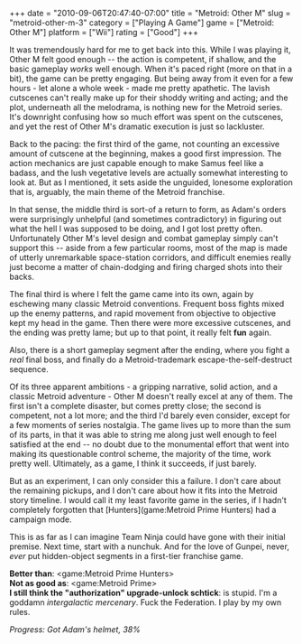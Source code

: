 +++
date = "2010-09-06T20:47:40-07:00"
title = "Metroid: Other M"
slug = "metroid-other-m-3"
category = ["Playing A Game"]
game = ["Metroid: Other M"]
platform = ["Wii"]
rating = ["Good"]
+++

It was tremendously hard for me to get back into this.  While I was playing it, Other M felt good enough -- the action is competent, if shallow, and the basic gameplay <i>works</i> well enough.  When it's paced right (more on that in a bit), the game can be pretty engaging.  But being away from it even for a few hours - let alone a whole week - made me pretty apathetic.  The lavish cutscenes can't really make up for their shoddy writing and acting; and the plot, underneath all the melodrama, is nothing new for the Metroid series.  It's downright confusing how so much effort was spent on the cutscenes, and yet the rest of Other M's dramatic execution is just so lackluster.

Back to the pacing: the first third of the game, not counting an excessive amount of cutscene at the beginning, makes a good first impression.  The action mechanics are just capable enough to make Samus feel like a badass, and the lush vegetative levels are actually somewhat interesting to look at.  But as I mentioned, it sets aside the unguided, lonesome exploration that is, arguably, the main theme of the Metroid franchise.

In that sense, the middle third is sort-of a return to form, as Adam's orders were surprisingly unhelpful (and sometimes contradictory) in figuring out what the hell I was supposed to be doing, and I got lost pretty often.  Unfortunately Other M's level design and combat gameplay simply can't support this -- aside from a few particular rooms, most of the map is made of utterly unremarkable space-station corridors, and difficult enemies really just become a matter of chain-dodging and firing charged shots into their backs.

The final third is where I felt the game came into its own, again by eschewing many classic Metroid conventions.  Frequent boss fights mixed up the enemy patterns, and rapid movement from objective to objective kept my head in the game.  Then there were more excessive cutscenes, and the ending was pretty lame; but up to that point, it really felt <b>fun</b> again.

Also, there is a short gameplay segment after the ending, where you fight a <i>real</i> final boss, and finally do a Metroid-trademark escape-the-self-destruct sequence.

Of its three apparent ambitions - a gripping narrative, solid action, and a classic Metroid adventure - Other M doesn't really excel at any of them.  The first isn't a complete disaster, but comes pretty close; the second is competent, not a lot more; and the third I'd barely even consider, except for a few moments of series nostalgia.  The game lives up to more than the sum of its parts, in that it was able to string me along just well enough to feel satisfied at the end -- no doubt due to the monumental effort that went into making its questionable control scheme, the majority of the time, work pretty well.  Ultimately, as a game, I think it succeeds, if just barely.

But as an experiment, I can only consider this a failure.  I don't care about the remaining pickups, and I don't care about how it fits into the Metroid story timeline.  I would call it my least favorite game in the series, if I hadn't completely forgotten that [Hunters](game:Metroid Prime Hunters) had a campaign mode.

This is as far as I can imagine Team Ninja could have gone with their initial premise.  Next time, start with a nunchuk.  And for the love of Gunpei, never, <i>ever</i> put hidden-object segments in a first-tier franchise game.

<b>Better than</b>: <game:Metroid Prime Hunters>  
<b>Not as good as</b>: <game:Metroid Prime>  
<b>I still think the "authorization" upgrade-unlock schtick</b>: is stupid.  I'm a goddamn <i>intergalactic mercenary</i>.  Fuck the Federation.  I play by my own rules.

<i>Progress: Got Adam's helmet, 38\%</i>